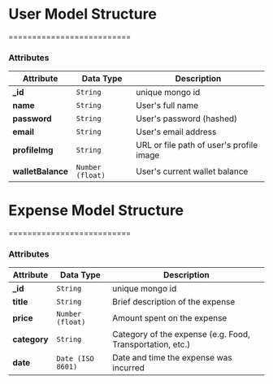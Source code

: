 # User Model Structure

==========================

### Attributes

| Attribute         | Data Type        | Description                              |
| ----------------- | ---------------- | ---------------------------------------- |
| **\_id**          | `String`         | unique mongo id                          |
| **name**          | `String`         | User's full name                         |
| **password**      | `String`         | User's password (hashed)                 |
| **email**         | `String`         | User's email address                     |
| **profileImg**    | `String`         | URL or file path of user's profile image |
| **walletBalance** | `Number (float)` | User's current wallet balance            |

# Expense Model Structure

==========================

### Attributes

| Attribute    | Data Type         | Description                                               |
| ------------ | ----------------- | --------------------------------------------------------- |
| **\_id**     | `String`          | unique mongo id                                           |
| **title**    | `String`          | Brief description of the expense                          |
| **price**    | `Number (float)`  | Amount spent on the expense                               |
| **category** | `String`          | Category of the expense (e.g. Food, Transportation, etc.) |
| **date**     | `Date (ISO 8601)` | Date and time the expense was incurred                    |

